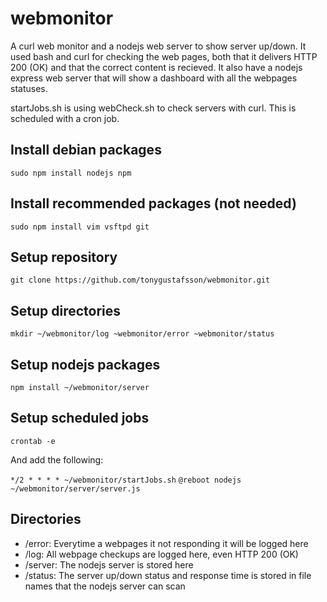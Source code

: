 # webmonitor
A curl web monitor and a nodejs web server to show server up/down.
It used bash and curl for checking the web pages, both that it delivers HTTP 200 (OK) and that the correct content is recieved.
It also have a nodejs express web server that will show a dashboard with all the webpages statuses. 

startJobs.sh is using webCheck.sh to check servers with curl. This is scheduled with a cron job.

## Install debian packages
`sudo npm install nodejs npm`

## Install recommended packages (not needed)
`sudo npm install vim vsftpd git`

## Setup repository
`git clone https://github.com/tonygustafsson/webmonitor.git`

## Setup directories
`mkdir ~/webmonitor/log ~webmonitor/error ~webmonitor/status`

## Setup nodejs packages
`npm install ~/webmonitor/server`

## Setup scheduled jobs
`crontab -e`

And add the following:

`*/2 * * * * ~/webmonitor/startJobs.sh`
`@reboot nodejs ~/webmonitor/server/server.js`

## Directories
* /error: Everytime a webpages it not responding it will be logged here
* /log: All webpage checkups are logged here, even HTTP 200 (OK)
* /server: The nodejs server is stored here
* /status: The server up/down status and response time is stored in file names that the nodejs server can scan

